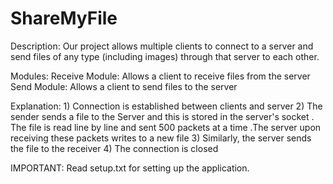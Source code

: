 # ShareMyFile

Description:
Our project allows multiple clients to connect to a server and send files of any type (including images) through that server to each other.

Modules:
	Receive Module:
		Allows a client to receive files from the server
	Send Module:
		Allows a client to send files to the server

Explanation:
	1) Connection is established between clients and server
	2) The sender sends a file to the Server and this is stored in the server's socket
		. The file is read line by line and sent 500 packets at a time
		.The server upon receiving these packets writes to a new file
	3) Similarly, the server sends the file to the receiver
	4) The connection is closed

IMPORTANT:
Read setup.txt for setting up the application.
